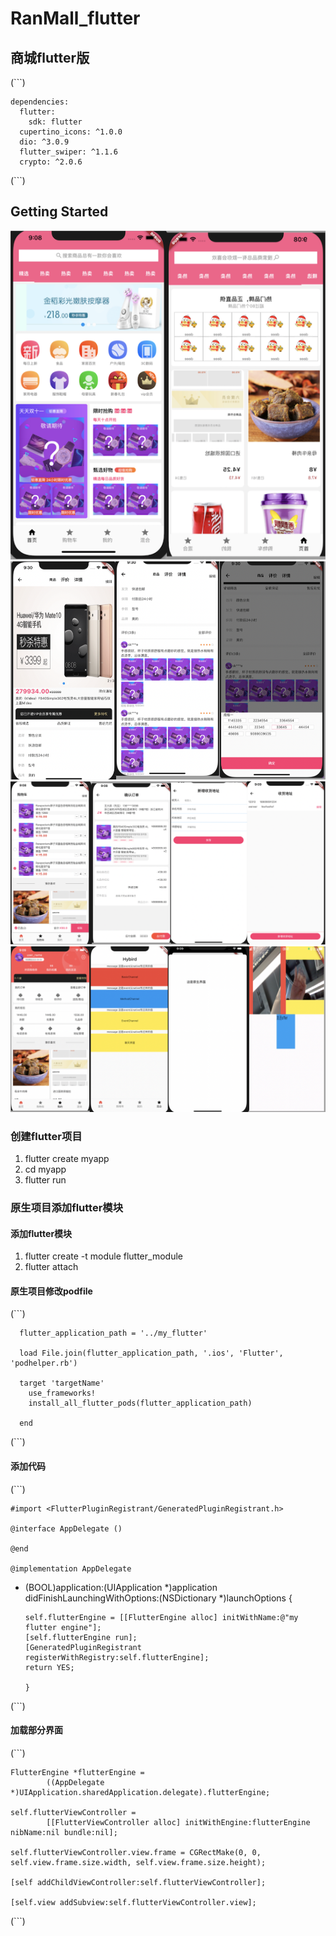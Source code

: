 # RanMall_flutter

## 商城flutter版

(```)

    dependencies:
      flutter:
        sdk: flutter
      cupertino_icons: ^1.0.0
      dio: ^3.0.9
      flutter_swiper: ^1.1.6
      crypto: ^2.0.6
    
(```)

## Getting Started
![详情](https://github.com/MysteryRan/RanMall_flutter/blob/master/images/1.png "界面")
![购物车](https://github.com/MysteryRan/RanMall_flutter/blob/master/images/4.png "界面")
![双十一](https://github.com/MysteryRan/RanMall_flutter/blob/master/images/2.png "界面")
![购物车](https://github.com/MysteryRan/RanMall_flutter/blob/master/images/3.png "界面")

### 创建flutter项目

1. flutter create myapp
2. cd myapp
3. flutter run

### 原生项目添加flutter模块

#### 添加flutter模块

1. flutter create -t module flutter_module
2. flutter attach

#### 原生项目修改podfile

(```)

      flutter_application_path = '../my_flutter'
  
      load File.join(flutter_application_path, '.ios', 'Flutter', 'podhelper.rb')

      target 'targetName' 
        use_frameworks!
        install_all_flutter_pods(flutter_application_path)

      end

(```)

#### 添加代码

(```)

    #import <FlutterPluginRegistrant/GeneratedPluginRegistrant.h>

    @interface AppDelegate ()

    @end

    @implementation AppDelegate

  
  - (BOOL)application:(UIApplication *)application didFinishLaunchingWithOptions:(NSDictionary *)launchOptions {
  
        self.flutterEngine = [[FlutterEngine alloc] initWithName:@"my flutter engine"];
        [self.flutterEngine run];
        [GeneratedPluginRegistrant registerWithRegistry:self.flutterEngine];
        return YES;
        
        }

(```)

#### 加载部分界面

(```)

    FlutterEngine *flutterEngine =
            ((AppDelegate *)UIApplication.sharedApplication.delegate).flutterEngine;
            
    self.flutterViewController =
            [[FlutterViewController alloc] initWithEngine:flutterEngine nibName:nil bundle:nil];
            
    self.flutterViewController.view.frame = CGRectMake(0, 0, self.view.frame.size.width, self.view.frame.size.height);
    
    [self addChildViewController:self.flutterViewController];
    
    [self.view addSubview:self.flutterViewController.view];
    
(```)

